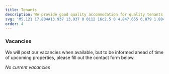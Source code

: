 ```yaml
---
title: Tenants
description: We provide good quality accommodation for quality tenants. Are you a quality tenant then we want to hear from you!
svg: 'M5.121 17.804A13.937 13.937 0 0112 16c2.5 0 4.847.655 6.879 1.804M15 10a3 3 0 11-6 0 3 3 0 016 0zm6 2a9 9 0 11-18 0 9 9 0 0118 0z'
order: 4
---
```


### Vacancies

We will post our vacancies when available, but to be informed ahead of time of upcoming properties, please fill out the contact form below.

_No current vacancies_
